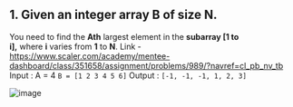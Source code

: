 ## 1. Given an integer array **B** of size **N**.
You need to find the **Ath** largest element in the **subarray \[1 to i\],** where **i** varies from **1** to **N**.
Link - https://www.scaler.com/academy/mentee-dashboard/class/351658/assignment/problems/989/?navref=cl_pb_nv_tb
Input :
A = 4
`B = [1 2 3 4 5 6]` 
Output :
`[-1, -1, -1, 1, 2, 3]`


![image](https://github.com/user-attachments/assets/4e34f83e-8e5c-44f9-9294-6bfe7ea202ef)
